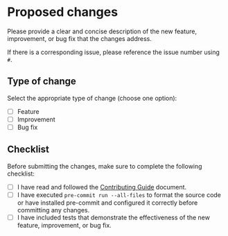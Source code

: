 # Proposed changes

Please provide a clear and concise description of the new feature, improvement, or bug fix that the changes address.

If there is a corresponding issue, please reference the issue number using `#`.

## Type of change

Select the appropriate type of change (choose one option):

- [ ] Feature
- [ ] Improvement
- [ ] Bug fix

## Checklist

Before submitting the changes, make sure to complete the following checklist:

- [ ] I have read and followed the [Contributing Guide](https://jupyterhub-ai-gateway.readthedocs.io/en/latest/contributing.html) document.
- [ ] I have executed `pre-commit run --all-files` to format the source code or have installed pre-commit and configured it correctly before committing any changes.
- [ ] I have included tests that demonstrate the effectiveness of the new feature, improvement, or bug fix.
